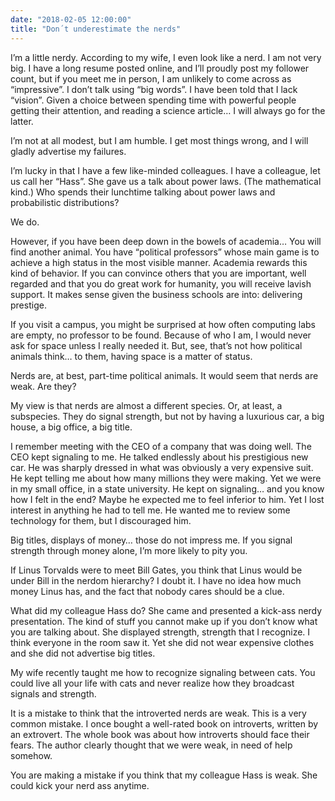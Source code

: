 ```yaml
---
date: "2018-02-05 12:00:00"
title: "Don´t underestimate the nerds"
---
```




I&rsquo;m a little nerdy. According to my wife, I even look like a nerd. I am not very big. I have a long resume posted online, and I&rsquo;ll proudly post my follower count, but if you meet me in person, I am unlikely to come across as &ldquo;impressive&rdquo;. I don&rsquo;t talk using &ldquo;big words&rdquo;. I have been told that I lack &ldquo;vision&rdquo;. Given a choice between spending time with powerful people getting their attention, and reading a science article&hellip; I will always go for the latter.

I&rsquo;m not at all modest, but I am humble. I get most things wrong, and I will gladly advertise my failures.

I&rsquo;m lucky in that I have a few like-minded colleagues. I have a colleague, let us call her &ldquo;Hass&rdquo;. She gave us a talk about power laws. (The mathematical kind.) Who spends their lunchtime talking about power laws and probabilistic distributions?

We do.

However, if you have been deep down in the bowels of academia&hellip; You will find another animal. You have &ldquo;political professors&rdquo; whose main game is to achieve a high status in the most visible manner. Academia rewards this kind of behavior. If you can convince others that you are important, well regarded and that you do great work for humanity, you will receive lavish support. It makes sense given the business schools are into: delivering prestige.

If you visit a campus, you might be surprised at how often computing labs are empty, no professor to be found. Because of who I am, I would never ask for space unless I really needed it. But, see, that&rsquo;s not how political animals think&hellip; to them, having space is a matter of status.

Nerds are, at best, part-time political animals. It would seem that nerds are weak. Are they?

My view is that nerds are almost a different species. Or, at least, a subspecies. They do signal strength, but not by having a luxurious car, a big house, a big office, a big title.

I remember meeting with the CEO of a company that was doing well. The CEO kept signaling to me. He talked endlessly about his prestigious new car. He was sharply dressed in what was obviously a very expensive suit. He kept telling me about how many millions they were making. Yet we were in my small office, in a state university. He kept on signaling&hellip; and you know how I felt in the end? Maybe he expected me to feel inferior to him. Yet I lost interest in anything he had to tell me. He wanted me to review some technology for them, but I discouraged him.

Big titles, displays of money&hellip; those do not impress me. If you signal strength through money alone, I&rsquo;m more likely to pity you.

If Linus Torvalds were to meet Bill Gates, you think that Linus would be under Bill in the nerdom hierarchy? I doubt it. I have no idea how much money Linus has, and the fact that nobody cares should be a clue.

What did my colleague Hass do? She came and presented a kick-ass nerdy presentation. The kind of stuff you cannot make up if you don&rsquo;t know what you are talking about. She displayed strength, strength that I recognize. I think everyone in the room saw it. Yet she did not wear expensive clothes and she did not advertise big titles.

My wife recently taught me how to recognize signaling between cats. You could live all your life with cats and never realize how they broadcast signals and strength.

It is a mistake to think that the introverted nerds are weak. This is a very common mistake. I once bought a well-rated book on introverts, written by an extrovert. The whole book was about how introverts should face their fears. The author clearly thought that we were weak, in need of help somehow.

You are making a mistake if you think that my colleague Hass is weak. She could kick your nerd ass anytime.


